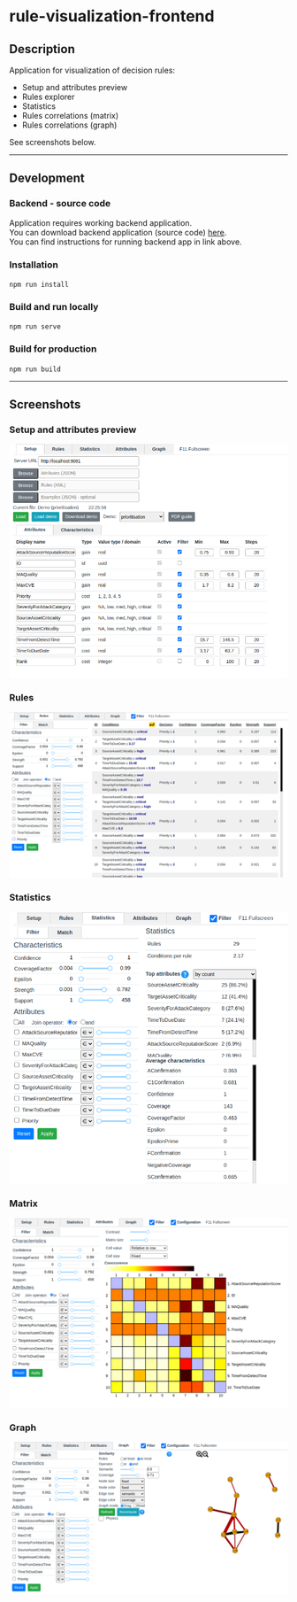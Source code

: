 # rule-visualization-frontend

## Description

Application for visualization of decision rules:
- Setup and attributes preview
- Rules explorer
- Statistics
- Rules correlations (matrix)
- Rules correlations (graph)

See screenshots below.

<hr>

## Development

### Backend - source code
Application requires working backend application.<br>
You can download backend application (source code) [here](https://github.com/matlewan/rule-visualization-backend).<br>
You can find instructions for running backend app in link above.

### Installation
`npm run install`

### Build and run locally
`npm run serve`

### Build for production
`npm run build`

<hr>

## Screenshots

### Setup and attributes preview
![setup](public/img/screenshots/1_setup.png)

### Rules
![setup](public/img/screenshots/2_rules.png)

### Statistics
![setup](public/img/screenshots/3_statistics.png)

### Matrix
![setup](public/img/screenshots/4_matrix.png)

### Graph
![setup](public/img/screenshots/5_graph.png)
